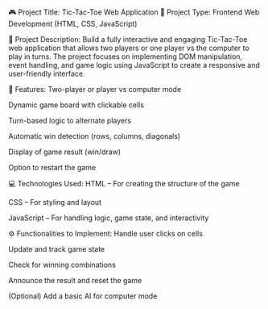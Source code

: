 🎮 Project Title: Tic-Tac-Toe Web Application
📝 Project Type:
Frontend Web Development (HTML, CSS, JavaScript)

📌 Project Description:
Build a fully interactive and engaging Tic-Tac-Toe web application that allows two players or one player vs the computer to play in turns. The project focuses on implementing DOM manipulation, event handling, and game logic using JavaScript to create a responsive and user-friendly interface.

🎯 Features:
Two-player or player vs computer mode

Dynamic game board with clickable cells

Turn-based logic to alternate players

Automatic win detection (rows, columns, diagonals)

Display of game result (win/draw)

Option to restart the game

💻 Technologies Used:
HTML – For creating the structure of the game

CSS – For styling and layout

JavaScript – For handling logic, game state, and interactivity

⚙️ Functionalities to Implement:
Handle user clicks on cells

Update and track game state

Check for winning combinations

Announce the result and reset the game

(Optional) Add a basic AI for computer mode
